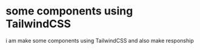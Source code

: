 # some components using TailwindCSS
 i am make some components using TailwindCSS and also make responship
